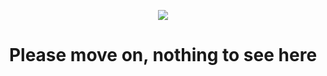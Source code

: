 
<p align=center>
  <img src="https://cdn.arstechnica.net/wp-content/uploads/2016/09/Bhq7ehYCMAAsmyK.jpg" 
       style="width:auto;max-width:600px"/>
  </p>
<h1 align=center> Please move on, nothing to see here</h1>

